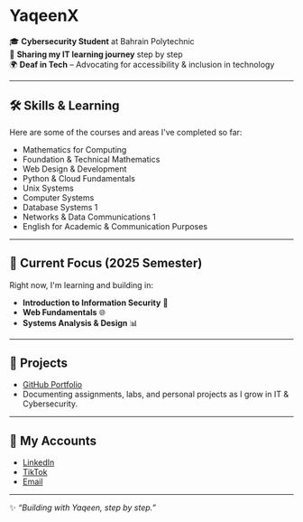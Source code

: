 # YaqeenX

🎓 **Cybersecurity Student** at Bahrain Polytechnic  
🔐 **Sharing my IT learning journey** step by step  
🌍 **Deaf in Tech** – Advocating for accessibility & inclusion in technology  

---

## 🛠️ Skills & Learning
Here are some of the courses and areas I've completed so far:
- Mathematics for Computing  
- Foundation & Technical Mathematics  
- Web Design & Development  
- Python & Cloud Fundamentals  
- Unix Systems  
- Computer Systems  
- Database Systems 1  
- Networks & Data Communications 1  
- English for Academic & Communication Purposes  

---

## 🚀 Current Focus (2025 Semester)
Right now, I'm learning and building in:
- **Introduction to Information Security** 🔐  
- **Web Fundamentals** 🌐  
- **Systems Analysis & Design** 📊  

---

## 📂 Projects
- [GitHub Portfolio](https://github.com/2aqeen/YaqeenX) 
- Documenting assignments, labs, and personal projects as I grow in IT & Cybersecurity.  

---

## 🔗 My Accounts
- [LinkedIn](https://www.linkedin.com/in/yaqeen-hamada-4877b8321)  
- [TikTok](https://www.tiktok.com/@2aqeen)  
- [Email](mailto:i.2aqeen@gmail.com)  

---

✨ *“Building with Yaqeen, step by step.”*
